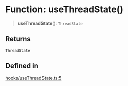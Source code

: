 # Function: useThreadState()

> **useThreadState**(): `ThreadState`

## Returns

`ThreadState`

## Defined in

[hooks/useThreadState.ts:5](https://github.com/thesysdev/crayonai/blob/17896918821373fefeeea6d878227773c31bc548/frontend-sdk/packages/react-core/src/hooks/useThreadState.ts#L5)

